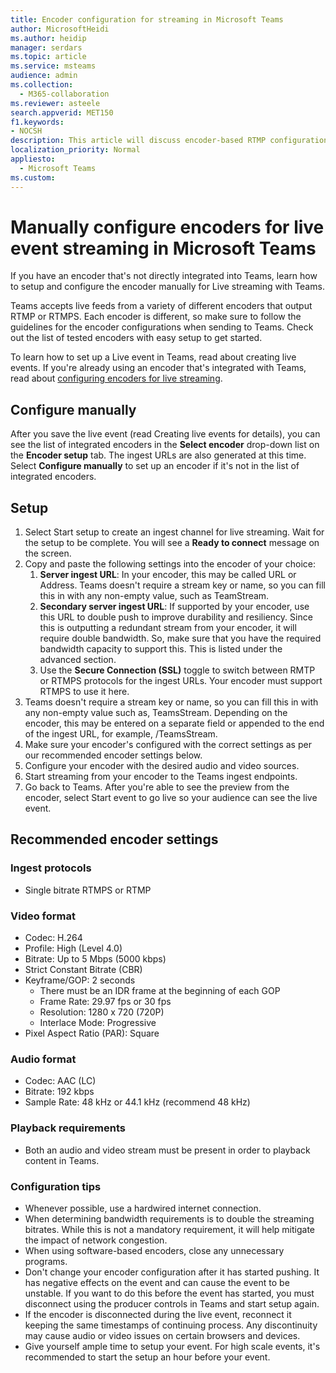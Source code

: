 ```yaml
---
title: Encoder configuration for streaming in Microsoft Teams
author: MicrosoftHeidi
ms.author: heidip
manager: serdars
ms.topic: article
ms.service: msteams
audience: admin
ms.collection: 
  - M365-collaboration
ms.reviewer: asteele
search.appverid: MET150
f1.keywords:
- NOCSH
description: This article will discuss encoder-based RTMP configuration for Microsoft Teams streaming events.
localization_priority: Normal
appliesto: 
  - Microsoft Teams
ms.custom:
---
```


# Manually configure encoders for live event streaming in Microsoft Teams

If you have an encoder that's not directly integrated into Teams, learn how to setup and configure the encoder manually for Live streaming with Teams.

Teams accepts live feeds from a variety of different encoders that output RTMP or RTMPS. Each encoder is different, so make sure to follow the guidelines for the encoder configurations when sending to Teams. Check out the list of tested encoders with easy setup to get started.

To learn how to set up a Live event in Teams, read about creating live events. If you're already using an encoder that's integrated with Teams, read about [configuring encoders for live streaming](teams-stream-setup.md).

## Configure manually

After you save the live event (read Creating live events for details), you can see the list of integrated encoders in the **Select encoder** drop-down list on the **Encoder setup** tab. The ingest URLs are also generated at this time. Select **Configure manually** to set up an encoder if it's not in the list of integrated encoders.

## Setup

1. Select Start setup to create an ingest channel for live streaming. Wait for the setup to be complete. You will see a **Ready to connect** message on the screen.
1. Copy and paste the following settings into the encoder of your choice:
    1. **Server ingest URL**: In your encoder, this may be called URL or Address. Teams doesn't require a stream key or name, so you can fill this in with any non-empty value, such as TeamStream.
    2. **Secondary server ingest URL**: If supported by your encoder, use this URL to double push to improve durability and resiliency. Since this is outputting a redundant stream from your encoder, it will require double bandwidth. So, make sure that you have the required bandwidth capacity to support this. This is listed under the advanced section.
    3. Use the **Secure Connection (SSL)** toggle to switch between RMTP or RTMPS protocols for the ingest URLs. Your encoder must support RTMPS to use it here.
1. Teams doesn't require a stream key or name, so you can fill this in with any non-empty value such as, TeamsStream. Depending on the encoder, this may be entered on a separate field or appended to the end of the ingest URL, for example, /TeamsStream.
1. Make sure your encoder's configured with the correct settings as per our recommended encoder settings below.
1. Configure your encoder with the desired audio and video sources.
1. Start streaming from your encoder to the Teams ingest endpoints.
1. Go back to Teams. After you're able to see the preview from the encoder, select Start event to go live so your audience can see the live event.

## Recommended encoder settings

### Ingest protocols

- Single bitrate RTMPS or RTMP

### Video format

- Codec: H.264
- Profile: High (Level 4.0)
- Bitrate: Up to 5 Mbps (5000 kbps)
- Strict Constant Bitrate (CBR)
- Keyframe/GOP: 2 seconds
  - There must be an IDR frame at the beginning of each GOP
  - Frame Rate: 29.97 fps or 30 fps
  - Resolution: 1280 x 720 (720P)
  - Interlace Mode: Progressive
- Pixel Aspect Ratio (PAR): Square

### Audio format

- Codec: AAC (LC)
- Bitrate: 192 kbps
- Sample Rate: 48 kHz or 44.1 kHz (recommend 48 kHz)

### Playback requirements

- Both an audio and video stream must be present in order to playback content in Teams.

### Configuration tips

- Whenever possible, use a hardwired internet connection.
- When determining bandwidth requirements is to double the streaming bitrates. While this is not a mandatory requirement, it will help mitigate the impact of network congestion.
- When using software-based encoders, close any unnecessary programs.
- Don't change your encoder configuration after it has started pushing. It has negative effects on the event and can cause the event to be unstable. If you want to do this before the event has started, you must disconnect using the producer controls in Teams and start setup again.
- If the encoder is disconnected during the live event, reconnect it keeping the same timestamps of continuing process. Any discontinuity may cause audio or video issues on certain browsers and devices.
- Give yourself ample time to setup your event. For high scale events, it's recommended to start the setup an hour before your event.
